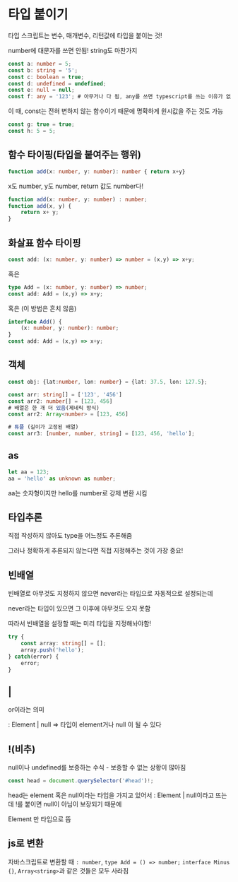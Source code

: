 # 타입 붙이기

타입 스크립트는 변수, 매개변수, 리턴값에 타입을 붙이는 것!



number에 대문자를 쓰면 안됨! string도 마찬가지

```ts
const a: number = 5;
const b: string = '5';
const c: boolean = true;
const d: undefined = undefined;
const e: null = null;
const f: any = '123'; # 아무거나 다 됨, any를 쓰면 typescript를 쓰는 이유가 없음
```



이 때, const는 전혀 변하지 않는 함수이기 때문에 명확하게 원시값을 주는 것도 가능

```ts
const g: true = true;
const h: 5 = 5;
```



## 함수 타이핑(타입을 붙여주는 행위)

```ts
function add(x: number, y: number): number { return x+y}
```

x도 number, y도 number, return 값도 number다!

```ts
function add(x: number, y: number) : number;
function add(x, y) {
    return x+ y;
}
```



## 화살표 함수 타이핑

```ts
const add: (x: number, y: number) => number = (x,y) => x+y;
```

혹은

```ts
type Add = (x: number, y: number) => number;
const add: Add = (x,y) => x+y;
```

혹은 (이 방법은 흔치 않음)

```ts
interface Add() {
    (x: number, y: number): number;
}
const add: Add = (x,y) => x+y;
```



## 객체

```ts
const obj: {lat:number, lon: number} = {lat: 37.5, lon: 127.5};

const arr: string[] = ['123', '456']
const arr2: number[] = [123, 456]
# 배열은 한 개 더 있음(제네릭 방식)
const arr2: Array<number> = [123, 456]

# 튜플 (길이가 고정된 배열)
const arr3: [number, number, string] = [123, 456, 'hello'];
```



## as

```ts
let aa = 123;
aa = 'hello' as unknown as number;
```

aa는 숫자형이지만 hello를 number로 강제 변환 시킴



## 타입추론

직접 작성하지 않아도 type을 어느정도 추론해줌

그러나 정확하게 추론되지 않는다면 직접 지정해주는 것이 가장 중요!



## 빈배열

빈배열로 아무것도 지정하지 않으면 never라는 타입으로 자동적으로 설정되는데

never라는 타입이 있으면 그 이후에 아무것도 오지 못함

따라서 빈배열을 설정할 때는 미리 타입을 지정해놔야함!

```ts
try {
    const array: string[] = [];
    array.push('hello');
} catch(error) {
    error;
}
```



## |

or이라는 의미

: Element | null => 타입이 element거나 null 이 될 수 있다



## !(비추)

null이나 undefined를 보증하는 수식 - 보증할 수 없는 상황이 많아짐

```ts
const head = document.querySelector('#head')!;
```

head는 element 혹은 null이라는 타입을 가지고 있어서 : Element | null이라고 뜨는데 !를 붙이면 null이 아님이 보장되기 때문에

Element 만 타입으로 뜸



## js로 변환

자바스크립트로 변환할 때 `: number`, `type Add = () => number;` `interface Minus {}`, `Array<string>`과 같은 것들은 모두 사라짐

